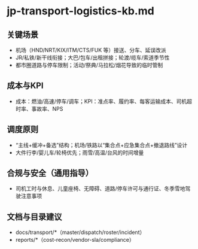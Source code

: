 # jp-transport-logistics-kb.md

## 关键场景

- 机场（HND/NRT/KIX/ITM/CTS/FUK 等）接送、分车、延误改派
- JR/私铁/新干线衔接；大巴/包车/出租拼接；轮渡/缆车/索道季节性
- 都市圈道路与停车限制；活动/祭典/马拉松/烟花导致的临时管制

## 成本与KPI

- 成本：燃油/高速/停车/调车；KPI：准点率、履约率、每客运输成本、司机超时率、事故率、NPS

## 调度原则

- “主线+缓冲+备选”结构；机场/铁路以“集合点+应急集合点+撤退路线”设计
- 大件行李/婴儿车/轮椅优先；雨雪/高温/台风的时间增量

## 合规与安全（通用指导）

- 司机工时与休息、儿童座椅、无障碍、道路/停车许可与通行证、冬季雪地驾驶注意事项

## 文档与目录建议

- docs/transport/\*（master/dispatch/roster/incident）
- reports/\*（cost-recon/vendor-sla/compliance）
